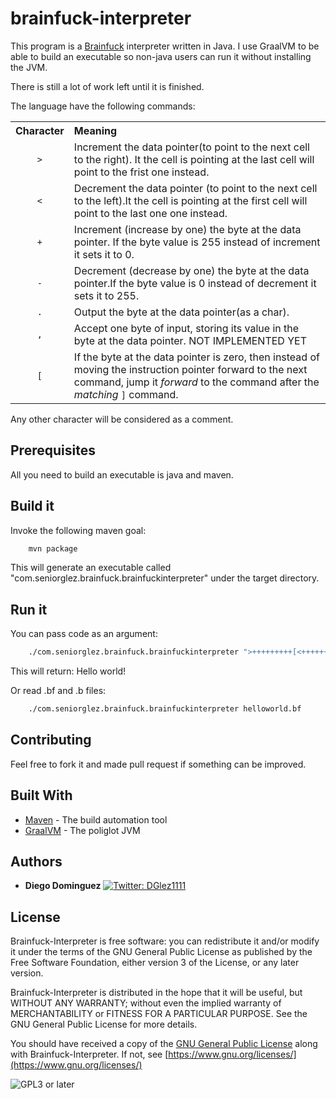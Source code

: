 # brainfuck-interpreter

This program is a [Brainfuck](https://esolangs.org/wiki/Brainfuck) interpreter  written in Java. I use GraalVM to be able to build an executable so non-java 
users can run it without installing the JVM.

There is still a lot of work left until it is finished.

The language have the following commands:

<table class="wikitable">
<tbody><tr>
<th style="text-align:center;">Character
</th>
<th align="left">Meaning
</th></tr>
<tr>
<td style="text-align:center"><code>&gt;</code>
</td>
<td>Increment the data pointer(to point to the next cell to the right). It the cell is pointing at the last cell will point to the frist one instead.
</td></tr>
<tr>
<td style="text-align:center"><code>&lt;</code>
</td>
<td>Decrement the data pointer (to point to the next cell to the left).It the cell is pointing at the first cell will point to the last one one instead.
</td></tr>
<tr>
<td style="text-align:center"><code>+</code>
</td>
<td>Increment (increase by one) the byte at the data pointer. If the byte value is 255 instead of increment it sets it to 0.
</td></tr>
<tr>
<td style="text-align:center"><code>-</code>
</td>
<td>Decrement (decrease by one) the byte at the data pointer.If the byte value is 0 instead of decrement it sets it to 255.
</td></tr>
<tr>
<td style="text-align:center"><code>.</code>
</td>
<td>Output the byte at the data pointer(as a char). 
</td></tr>
<tr>
<td style="text-align:center"><code>,</code>
</td>
<td>Accept one byte of input, storing its value in the byte at the data pointer. <hard>NOT IMPLEMENTED YET</hard>
</td></tr>
<tr>
<td style="text-align:center"><code>[</code>
</td>
<td>If the byte at the data pointer is zero, then instead of moving the instruction pointer forward to the next command, jump it <i>forward</i> to the command after the <i>matching</i> <code>]</code> command.
</table>

Any other character will be considered as a comment.

## Prerequisites

All you need to build an executable is java and maven.

## Build it

Invoke the following maven goal:

```bash
    mvn package
```

This will generate an executable called "com.seniorglez.brainfuck.brainfuckinterpreter" under the target directory.

## Run it

You can pass code as an argument:

```bash
    ./com.seniorglez.brainfuck.brainfuckinterpreter ">+++++++++[<++++++++>-]<.>+++++++[<++++>-]<+.+++++++..+++.[-]>++++++++[<++++>-] <.>+++++++++++[<++++++++>-]<-.--------.+++.------.--------.[-]>++++++++[<++++>- ]<+.[-]++++++++++."
```

This will return: Hello world!

Or read .bf and .b files:

```bash
    ./com.seniorglez.brainfuck.brainfuckinterpreter helloworld.bf
```

## Contributing

Feel free to fork it and made pull request if something can be improved.

## Built With

* [Maven](https://maven.apache.org/) - The build automation tool
* [GraalVM](https://www.graalvm.org/) - The poliglot JVM

## Authors

* **Diego Dominguez**   <a href="https://twitter.com/DGlez1111" target="_blank">
    <img alt="Twitter: DGlez1111" src="https://img.shields.io/twitter/follow/DGlez1111.svg?style=social" />
  </a>

## License

Brainfuck-Interpreter is free software: you can redistribute it and/or modify
it under the terms of the GNU General Public License as published by
the Free Software Foundation, either version 3 of the License, or any later version.

Brainfuck-Interpreter is distributed in the hope that it will be useful,
but WITHOUT ANY WARRANTY; without even the implied warranty of
MERCHANTABILITY or FITNESS FOR A PARTICULAR PURPOSE.  See the
GNU General Public License for more details.

You should have received a copy of the [GNU General Public License](LICENSE)
along with Brainfuck-Interpreter. If not, see [https://www.gnu.org/licenses/](https://www.gnu.org/licenses/)

![GPL3 or later](https://www.gnu.org/graphics/gplv3-or-later.png)
